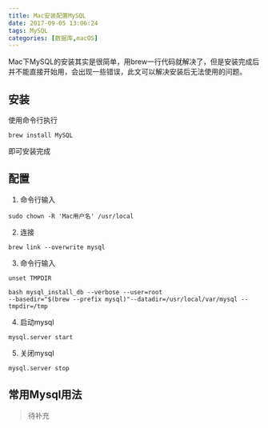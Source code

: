 ```yaml
---
title: Mac安装配置MySQL
date: 2017-09-05 13:06:24
tags: MySQL
categories: [数据库,macOS]
---
```


Mac下MySQL的安装其实是很简单，用brew一行代码就解决了，但是安装完成后并不能直接开始用，会出现一些错误，此文可以解决安装后无法使用的问题。

<!--more-->

## 安装

使用命令行执行
```
brew install MySQL
```
即可安装完成

<!--more-->

## 配置

1. 命令行输入
```
sudo chown -R 'Mac用户名' /usr/local
```

2. 连接
```
brew link --overwrite mysql
```

3. 命令行输入
```
unset TMPDIR

bash mysql_install_db --verbose --user=root
--basedir="$(brew --prefix mysql)"--datadir=/usr/local/var/mysql --tmpdir=/tmp
```

4. 启动mysql
```
mysql.server start
```

5. 关闭mysql
```
mysql.server stop
```

## 常用Mysql用法

>待补充
